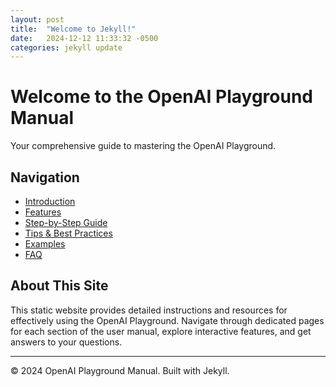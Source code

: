 ```yaml
---
layout: post
title:  "Welcome to Jekyll!"
date:   2024-12-12 11:33:32 -0500
categories: jekyll update
---
```

# Welcome to the OpenAI Playground Manual

Your comprehensive guide to mastering the OpenAI Playground.

## Navigation

- [Introduction](introduction.md)
- [Features](features.md)
- [Step-by-Step Guide](guide.md)
- [Tips & Best Practices](tips.md)
- [Examples](examples.md)
- [FAQ](faq.md)

## About This Site

This static website provides detailed instructions and resources for effectively using the OpenAI Playground. Navigate through dedicated pages for each section of the user manual, explore interactive features, and get answers to your questions.

---

© 2024 OpenAI Playground Manual. Built with Jekyll.

